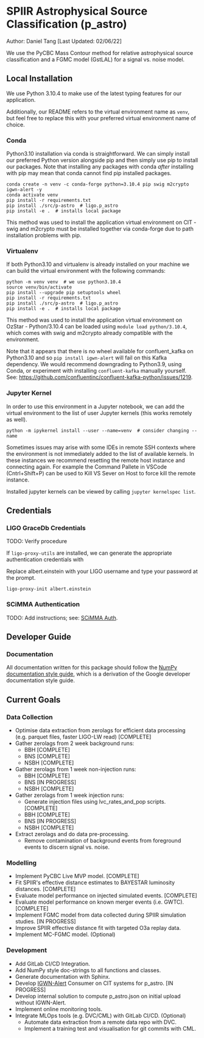 # SPIIR Astrophysical Source Classification (p_astro)

Author: Daniel Tang [Last Updated: 02/06/22]

We use the PyCBC Mass Contour method for relative astrophysical source classification and a FGMC model (GstLAL) for
a signal vs. noise model.

## Local Installation

We use Python 3.10.4 to make use of the latest typing features for our application.

Additionally, our README refers to the virtual environment name as `venv`, but feel free to replace this with your preferred virtual environment name of choice.

### Conda

Python3.10 installation via conda is straightforward. We can simply install our preferred Python version alongside pip and then simply use pip to install our packages. Note that installing any packages with conda *after* installing with pip may mean that conda cannot find pip installed packages.

    conda create -n venv -c conda-forge python=3.10.4 pip swig m2crypto igwn-alert -y
    conda activate venv
    pip install -r requirements.txt 
    pip install ./src/p-astro  # ligo.p_astro
    pip install -e .  # installs local package

This method was used to install the application virtual environment on CIT - swig and m2crypto must be installed together via conda-forge due to path installation problems with pip.

### Virtualenv

If both Python3.10 and virtualenv is already installed on your machine we can build the virtual environment with the following commands:

    python -m venv venv  # we use python3.10.4
    source venv/bin/activate
    pip install --upgrade pip setuptools wheel
    pip install -r requirements.txt
    pip install ./src/p-astro  # ligo.p_astro
    pip install -e .  # installs local package

This method was used to install the application virtual environment on OzStar - Python/3.10.4 can be loaded using `module load python/3.10.4`, which comes with swig and m2crypto already compatible with the environment.

Note that it appears that there is no wheel available for confluent_kafka on Python3.10 and so `pip install igwn-alert` will fail on this Kafka dependency. We would recommend downgrading to Python3.9, using Conda, or experiment with installing `confluent-kafka` manually yourself. See: https://github.com/confluentinc/confluent-kafka-python/issues/1219.

### Jupyter Kernel

In order to use this environment in a Jupyter notebook, we can add the virtual environment
to the list of user Jupyter kernels (this works remotely as well).

    python -m ipykernel install --user --name=venv  # consider changing --name

Sometimes issues may arise with some IDEs in remote SSH contexts where the environment is not
immediately added to the list of available kernels. In these instances we recommend resetting
the remote host instance and connecting again. For example the Command Pallete in VSCode
(Cntrl+Shift+P) can be used to Kill VS Sever on Host to force kill the remote instance.

Installed jupyter kernels can be viewed by calling `jupyter kernelspec list`.

## Credentials

### LIGO GraceDb Credentials

TODO: Verify procedure

If `ligo-proxy-utils` are installed, we can generate the appropriate authentication credentials with

Replace albert.einstein with your LIGO username and type your password at the prompt.

    ligo-proxy-init albert.einstein

### SCiMMA Authentication

TODO: Add instructions; see: [SCiMMA Auth](https://my.hop.scimma.org/).

## Developer Guide

### Documentation

All documentation written for this package should follow the [NumPy documentation style guide](https://numpy.org/doc/1.21/docs/howto_document.html), which is a derivation of the Google developer documentation style guide.

<!-- ### Formatting

Black with --line-length 120. -->

## Current Goals

### Data Collection

- Optimise data extraction from zerolags for efficient data processing (e.g. parquet files, faster LIGO-LW read) [COMPLETE]
- Gather zerolags from 2 week background runs:
  - BBH [COMPLETE]
  - BNS [COMPLETE]
  - NSBH [COMPLETE]
- Gather zerolags from 1 week non-injection runs:
  - BBH [COMPLETE]
  - BNS [IN PROGRESS]
  - NSBH [COMPLETE]
- Gather zerolags from 1 week injection runs:
  - Generate injection files using lvc_rates_and_pop scripts. [COMPLETE]
  - BBH [COMPLETE]
  - BNS [IN PROGRESS]
  - NSBH [COMPLETE]
- Extract zerolags and do data pre-processing.
  - Remove contamination of background events from foreground events to discern signal vs. noise.

### Modelling

- Implement PyCBC Live MVP model. [COMPLETE]
- Fit SPIIR's effective distance estimates to BAYESTAR luminosity distances. [COMPLETE]
- Evaluate model performance on injected simulated events. [COMPLETE]
- Evaluate model performance on known merger events (i.e. GWTC). [COMPLETE]
- Implement FGMC model from data collected during SPIIR simulation studies. [IN PROGRESS]
- Improve SPIIR effective distance fit with targeted O3a replay data.
- Implement MC-FGMC model. (Optional)

### Development

- Add GitLab CI/CD Integration.
- Add NumPy style doc-strings to all functions and classes.
- Generate documentation with Sphinx.
- Develop [IGWN-Alert](https://git.ligo.org/lscsoft/igwn-alert/-/blob/main/share/igwn_alert_listener) Consumer on CIT systems for p_astro. [IN PROGRESS] 
- Develop internal solution to compute p_astro.json on initial upload without IGWN-Alert.
- Implement online monitoring tools.
- Integrate MLOps tools (e.g. DVC/CML) with GitLab CI/CD. (Optional)
  - Automate data extraction from a remote data repo with DVC.
  - Implement a training test and visualisation for git commits with CML.

